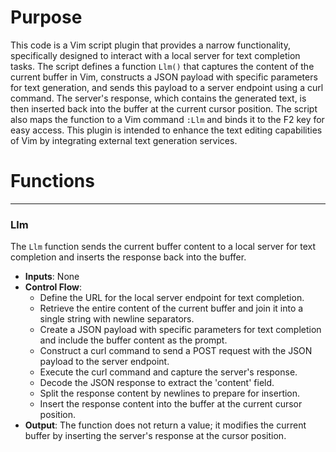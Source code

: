 # Purpose
This code is a Vim script plugin that provides a narrow functionality, specifically designed to interact with a local server for text completion tasks. The script defines a function `Llm()` that captures the content of the current buffer in Vim, constructs a JSON payload with specific parameters for text generation, and sends this payload to a server endpoint using a curl command. The server's response, which contains the generated text, is then inserted back into the buffer at the current cursor position. The script also maps the function to a Vim command `:Llm` and binds it to the F2 key for easy access. This plugin is intended to enhance the text editing capabilities of Vim by integrating external text generation services.
# Functions

---
### Llm
The `Llm` function sends the current buffer content to a local server for text completion and inserts the response back into the buffer.
- **Inputs**: None
- **Control Flow**:
    - Define the URL for the local server endpoint for text completion.
    - Retrieve the entire content of the current buffer and join it into a single string with newline separators.
    - Create a JSON payload with specific parameters for text completion and include the buffer content as the prompt.
    - Construct a curl command to send a POST request with the JSON payload to the server endpoint.
    - Execute the curl command and capture the server's response.
    - Decode the JSON response to extract the 'content' field.
    - Split the response content by newlines to prepare for insertion.
    - Insert the response content into the buffer at the current cursor position.
- **Output**: The function does not return a value; it modifies the current buffer by inserting the server's response at the cursor position.


